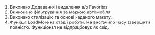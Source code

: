 1. Виконано Додавання і видалення в/з Favorites
2. Вииконано фільтрування за маркою автомобіля
3. Виконано стилізацію га основі наданого макету.
4. Функція LoadMore на стадії роботи. Не вистачило часу завершити повністю. Функціонал не відпрацбовує як слід.
